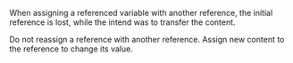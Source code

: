 When assigning a referenced variable with another reference, the initial reference is lost, while the intend was to transfer the content. 

Do not reassign a reference with another reference. Assign new content to the reference to change its value.